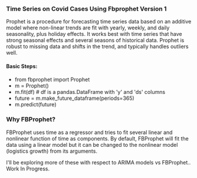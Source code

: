 ### Time Series on Covid Cases Using Fbprophet Version 1
Prophet is a procedure for forecasting time series data based on an additive model where non-linear trends are fit with yearly, weekly, and daily seasonality, plus holiday effects. It works best with time series that have strong seasonal effects and several seasons of historical data. Prophet is robust to missing data and shifts in the trend, and typically handles outliers well.

#### Basic Steps:
- from fbprophet import Prophet
- m = Prophet()
- m.fit(df)  # df is a pandas.DataFrame with 'y' and 'ds' columns
- future = m.make_future_dataframe(periods=365)
- m.predict(future)

### Why FBProphet?
FBProphet uses time as a regressor and tries to fit several linear and nonlinear function of time as components. By default, FBProphet will fit the data using a linear model but it can be changed to the nonlinear model (logistics growth) from its arguments.

I'll be exploring more of these with respect to ARIMA models vs FBProphet..
Work In Progress.

